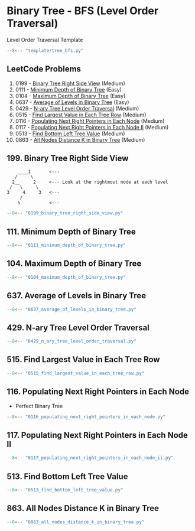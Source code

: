 # Binary Tree - BFS (Level Order Traversal)

Level Order Traversal Template

```python
--8<-- "template/tree_bfs.py"
```

## LeetCode Problems

1. 0199 - [Binary Tree Right Side View](https://leetcode.com/problems/binary-tree-right-side-view/) (Medium)
2. 0111 - [Minimum Depth of Binary Tree](https://leetcode.com/problems/minimum-depth-of-binary-tree/) (Easy)
3. 0104 - [Maximum Depth of Binary Tree](https://leetcode.com/problems/maximum-depth-of-binary-tree/) (Easy)
4. 0637 - [Average of Levels in Binary Tree](https://leetcode.com/problems/average-of-levels-in-binary-tree/) (Easy)
5. 0429 - [N-ary Tree Level Order Traversal](https://leetcode.com/problems/n-ary-tree-level-order-traversal/) (Medium)
6. 0515 - [Find Largest Value in Each Tree Row](https://leetcode.com/problems/find-largest-value-in-each-tree-row/) (Medium)
7. 0116 - [Populating Next Right Pointers in Each Node](https://leetcode.com/problems/populating-next-right-pointers-in-each-node/) (Medium)
8. 0117 - [Populating Next Right Pointers in Each Node II](https://leetcode.com/problems/populating-next-right-pointers-in-each-node-ii/) (Medium)
9. 0513 - [Find Bottom Left Tree Value](https://leetcode.com/problems/find-bottom-left-tree-value/) (Medium)
10. 0863 - [All Nodes Distance K in Binary Tree](https://leetcode.com/problems/all-nodes-distance-k-in-binary-tree/) (Medium)

## 199. Binary Tree Right Side View

```plaintext
    ____1       <---
   /     \
  2__     2     <--- Look at the rightmost node at each level
 /   \     \
3     4     3   <---
     /
    5           <---
```

```python
--8<-- "0199_binary_tree_right_side_view.py"
```

## 111. Minimum Depth of Binary Tree

```python
--8<-- "0111_minimum_depth_of_binary_tree.py"
```

## 104. Maximum Depth of Binary Tree

```python
--8<-- "0104_maximum_depth_of_binary_tree.py"
```

## 637. Average of Levels in Binary Tree

```python
--8<-- "0637_average_of_levels_in_binary_tree.py"
```

## 429. N-ary Tree Level Order Traversal

```python
--8<-- "0429_n_ary_tree_level_order_traversal.py"
```

## 515. Find Largest Value in Each Tree Row

```python
--8<-- "0515_find_largest_value_in_each_tree_row.py"
```

## 116. Populating Next Right Pointers in Each Node

- Perfect Binary Tree

```python
--8<-- "0116_populating_next_right_pointers_in_each_node.py"
```

## 117. Populating Next Right Pointers in Each Node II

```python
--8<-- "0117_populating_next_right_pointers_in_each_node_ii.py"
```

## 513. Find Bottom Left Tree Value

```python
--8<-- "0513_find_bottom_left_tree_value.py"
```

## 863. All Nodes Distance K in Binary Tree

```python
--8<-- "0863_all_nodes_distance_k_in_binary_tree.py"
```
